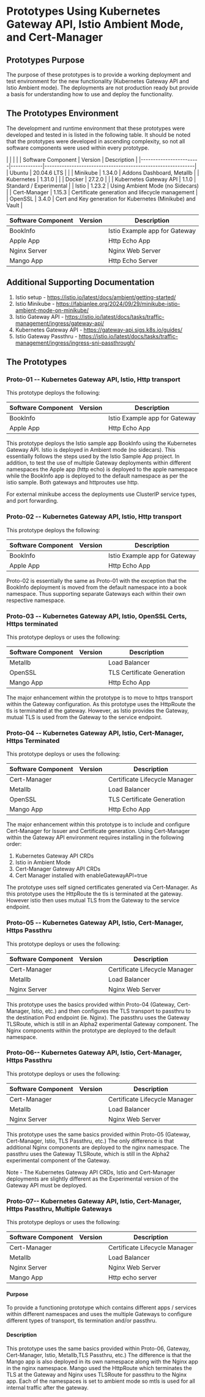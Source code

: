 # Prototypes Using Kubernetes Gateway API, Istio Ambient Mode, and Cert-Manager

## Prototypes Purpose
The purpose of these prototypes is to provide a working deployment and
test environment for the new functionality (Kubernetes Gateway API and
Istio Ambient mode). The deployments are not production ready but
provide a basis for understanding how to use and deploy the
functionality.

## The Prototypes Environment

The development and runtime environment that these prototypes were
developed and tested in is listed in the following table. It should be
noted that the prototypes were developed in ascending complexity, so not
all software components were used within every prototype.

|                        |             |                                                             |
| Software Component     | Version     | Description                                                 |
|------------------------|-------------|-------------------------------------------------------------|
| Ubuntu                 | 20.04.6 LTS |                                                             |
| Minikube               | 1.34.0      | Addons Dashboard, Metallb                                   |
| Kubernetes             | 1.31.0      |                                                             |
| Docker                 | 27.2.0      |                                                             |
| Kubernetes Gateway API | 1.1.0       | Standard / Experimental                                     |
| Istio                  | 1.23.2      | Using Ambient Mode (no Sidecars)                            |
| Cert-Manager           | 1.15.3      | Certificate generation and lifecycle management             |
| OpenSSL                | 3.4.0       | Cert and Key generation for Kubernetes (Minikube) and Vault |

| Software Component | Version | Description                   |
|--------------------|---------|-------------------------------|
| BookInfo           |         | Istio Example app for Gateway |
| Apple App          |         | Http Echo App                 |
| Nginx Server       |         | Nginx Web Server              |
| Mango App          |         | Http Echo Server              |

## Additional Supporting Documentation
  1. Istio setup    - <https://istio.io/latest/docs/ambient/getting-started/>
  2. Istio Minikube - <https://fabianlee.org/2024/09/29/minikube-istio-ambient-mode-on-minikube/>
  3. Istio Gateway API - https://istio.io/latest/docs/tasks/traffic-management/ingress/gateway-api/
  4. Kubernetes Gateway API - https://gateway-api.sigs.k8s.io/guides/
  5. Istio Gateway Passthru - https://istio.io/latest/docs/tasks/traffic-management/ingress/ingress-sni-passthrough/

  
## The Prototypes

### Proto-01 -- Kubernetes Gateway API, Istio, Http transport

This prototype deploys the following:

| Software Component | Version | Description                   |
|--------------------|---------|-------------------------------|
| BookInfo           |         | Istio Example app for Gateway |
| Apple App          |         | Http Echo App                 |

This prototype deploys the Istio sample app BookInfo using the
Kubernetes Gateway API. Istio is deployed in Ambient mode (no sidecars).
This essentially follows the steps used by the Istio Sample App project.
In addition, to test the use of multiple Gateway deployments within
different namespaces the Apple app (http echo) is deployed to the apple
namespace while the BookInfo app is deployed to the default namespace as
per the istio sample. Both gateways and httproutes use http.

For external minikube access the deployments use ClusterIP service
types, and port forwarding.


### Proto-02 -- Kubernetes Gateway API, Istio, Http transport

This prototype deploys the following:

| Software Component | Version | Description                   |
|--------------------|---------|-------------------------------|
| BookInfo           |         | Istio Example app for Gateway |
| Apple App          |         | Http Echo App                 |

Proto-02 is essentially the same as Proto-01 with the exception that the
BookInfo deployment is moved from the default namespace into a book
namespace. Thus supporting separate Gateways each within their own
respective namespace.

### Proto-03 -- Kubernetes Gateway API, Istio, OpenSSL Certs, Https terminated

This prototype deploys or uses the following:

| Software Component | Version | Description                   |
|--------------------|---------|-------------------------------|
| Metallb            |         | Load Balancer                 |
| OpenSSL            |         | TLS Certificate Generation    |
| Mango App          |         | Http Echo App                 |

The major enhancement within the prototype is to move to https transport
within the Gateway configuration. As this prototype uses the HttpRoute the tls
is terminated at the gateway. However, as Istio provides the Gateway, mutual TLS is used
from the Gateway to the service endpoint.


### Proto-04 -- Kubernetes Gateway API, Istio, Cert-Manager, Https Terminated

This prototype deploys or uses the following:

| Software Component | Version | Description                   |
|--------------------|---------|-------------------------------|
| Cert-Manager       |         | Certificate Lifecycle Manager |
| Metallb            |         | Load Balancer                 |
| OpenSSL            |         | TLS Certificate Generation    |
| Mango App          |         | Http Echo App                 |

The major enhancement within this prototype is to include and configure
Cert-Manager for Issuer and Certificate generation. Using Cert-Manager within the
Gateway API environment requires installing in the following order:
  1. Kubernetes Gateway API CRDs
  2. Istio in Ambient Mode
  3. Cert-Manager Gateway API CRDs
  4. Cert Manager installed with enableGatewayAPI=true
  
The prototype uses self signed certificates generated via Cert-Manager. As this prototype uses the HttpRoute the tls
is terminated at the gateway. However istio then uses mutual TLS from the Gateway to the
service endpoint.


### Proto-05 -- Kubernetes Gateway API, Istio, Cert-Manager, Https Passthru

This prototype deploys or uses the following:

| Software Component | Version | Description                   |
|--------------------|---------|-------------------------------|
| Cert-Manager       |         | Certificate Lifecycle Manager |
| Metallb            |         | Load Balancer                 |
| Nginx Server       |         | Nginx Web Server              |

This prototype uses the basics provided within Proto-04 (Gateway,
Cert-Manager, Istio, etc.) and then configures the TLS transport to
passthru to the destination Pod endpoint (ie. Nginx). The passthru uses the
Gateway TLSRoute, which is still in an Alpha2 experimental Gateway component. 
The Nginx components within the prototype are deployed to the default namespace.


### Proto-06-- Kubernetes Gateway API, Istio, Cert-Manager, Https Passthru

This prototype deploys or uses the following:

| Software Component | Version | Description                   |
|--------------------|---------|-------------------------------|
| Cert-Manager       |         | Certificate Lifecycle Manager |
| Metallb            |         | Load Balancer                 |
| Nginx Server       |         | Nginx Web Server              |

This prototype uses the same basics provided within Proto-05 (Gateway,
Cert-Manager, Istio, TLS Passthru, etc.) The only difference is that
additional Nginx components are deployed to the nginx namespace. The
passthru uses the Gateway TLSRoute, which is still in the Alpha2
experimental component of the Gateway.

Note - The Kubernetes Gateway API CRDs, Istio and Cert-Manager deployments are slightly
different as the Experimental version of the Gateway API must be deployed.


### Proto-07-- Kubernetes Gateway API, Istio, Cert-Manager, Https Passthru, Multiple Gateways

This prototype deploys or uses the following:

| Software Component | Version | Description                   |
|--------------------|---------|-------------------------------|
| Cert-Manager       |         | Certificate Lifecycle Manager |
| Metallb            |         | Load Balancer                 |
| Nginx Server       |         | Nginx Web Server              |
| Mango App          |         | Http echo server              |

#### Purpose

To provide a functioning prototype which contains different apps /
services within different namespaces and uses the multiple Gateways to configure
different types of transport, tls termination and/or passthru.

#### Description

This prototype uses the same basics provided within Proto-06, Gateway,
Cert-Manager, Istio, Metallb,TLS Passthru, etc.) The difference is that
the Mango app is also deployed in its own namespace along with the Nginx
app in the nginx namespace. Mango used the HttpRoute which terminates
the TLS at the Gateway and Nginx uses TLSRoute for passthru to the Nginx
app. Each of the namespaces is set to ambient mode so mtls is used for
all internal traffic after the gateway.
